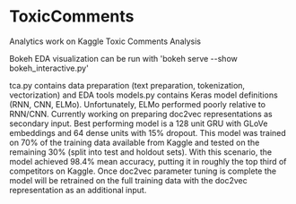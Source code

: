 # ToxicComments
Analytics work on Kaggle Toxic Comments Analysis

Bokeh EDA visualization can be run with 'bokeh serve --show bokeh_interactive.py'

tca.py contains data preparation (text preparation, tokenization, vectorization) and EDA tools
models.py contains Keras model definitions (RNN, CNN, ELMo). Unfortunately, ELMo performed poorly relative to RNN/CNN. Currently working on preparing doc2vec representations as secondary input. Best performing model is a 128 unit GRU with GLoVe embeddings and 64 dense units with 15% dropout. This model was trained on 70% of the training data available from Kaggle and tested on the remaining 30% (split into test and holdout sets). With this scenario, the model achieved 98.4% mean accuracy, putting it in roughly the top third of competitors on Kaggle. Once doc2vec parameter tuning is complete the model will be retrained on the full training data with the doc2vec representation as an additional input.
